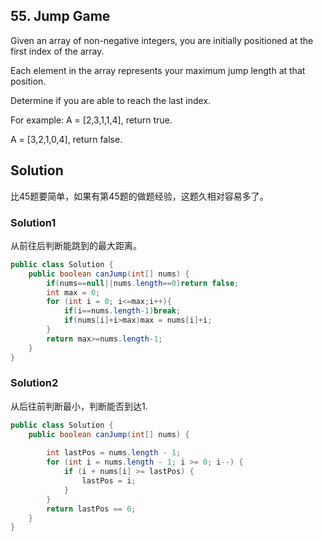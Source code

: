 ## 55. Jump Game
Given an array of non-negative integers, you are initially positioned at the first index of the array.

Each element in the array represents your maximum jump length at that position.

Determine if you are able to reach the last index.

For example:
A = [2,3,1,1,4], return true.

A = [3,2,1,0,4], return false.

## Solution
比45题要简单，如果有第45题的做题经验，这题久相对容易多了。

### Solution1
从前往后判断能跳到的最大距离。

```java
public class Solution {
    public boolean canJump(int[] nums) {
        if(nums==null||nums.length==0)return false;
        int max = 0;
        for (int i = 0; i<=max;i++){
            if(i==nums.length-1)break;
            if(nums[i]+i>max)max = nums[i]+i;
        }
        return max>=nums.length-1;
    }
}
```

### Solution2
从后往前判断最小，判断能否到达1.

```java
public class Solution {
    public boolean canJump(int[] nums) {
     
        int lastPos = nums.length - 1;
        for (int i = nums.length - 1; i >= 0; i--) {
            if (i + nums[i] >= lastPos) {
                lastPos = i;
            }
        }
        return lastPos == 0;
    }
}
```